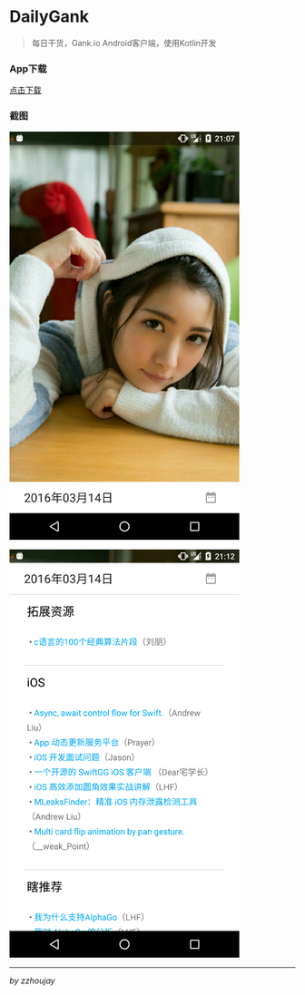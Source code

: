 # DailyGank

> 每日干货，Gank.io Android客户端，使用Kotlin开发

### App下载

[点击下载](http://fir.im/DailyGank)

### 截图

![截图1](image/image1.png)

![截图2](image/image2.png)

----

_by zzhoujay_

